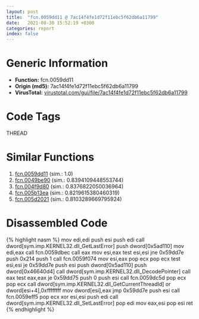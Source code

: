 ```yaml
---
layout: post
title:  "fcn.0059dd11 @ 7ac14f4fe1d72f11ebc5f62db6a11799"
date:   2021-08-30 15:52:19 +0300
categories: report
index: false
---
```


# Generic Information
- **Function:** fcn.0059dd11
- **Origin (md5):** 7ac14f4fe1d72f11ebc5f62db6a11799
- **VirusTotal:** [virustotal.com/gui/file/7ac14f4fe1d72f11ebc5f62db6a11799][virustotal_ref]

# Code Tags
<span class="tag" id="THREAD">THREAD</span>


# Similar Functions

1. [fcn.0059dd11][similar_1_ref] (sim.: 1.0)
2. [fcn.0049be90][similar_2_ref] (sim.: 0.8394109448553744)
3. [fcn.004f9d80][similar_3_ref] (sim.: 0.8376822050036964)
4. [fcn.005b13ea][similar_4_ref] (sim.: 0.8219615380460319)
5. [fcn.005d2021][similar_5_ref] (sim.: 0.8103289669795924)


# Disassembled Code

{% highlight nasm %}
mov edi,edi
push esi
push edi
call dword[sym.imp.KERNEL32.dll_GetLastError]
push dword[0x5ad110]
mov edi,eax
call fcn.0059dbec
call eax
mov esi,eax
test esi,esi
jne 0x59dd7e
push 0x214
push 1
call fcn.0059f074
mov esi,eax
pop ecx
pop ecx
test esi,esi
je 0x59dd7e
push esi
push dword[0x5ad110]
push dword[0x46640d4]
call dword[sym.imp.KERNEL32.dll_DecodePointer]
call eax
test eax,eax
je 0x59dd75
push 0
push esi
call fcn.0059dc5d
pop ecx
pop ecx
call dword[sym.imp.KERNEL32.dll_GetCurrentThreadId]
or dword[esi+4],0xffffffff
mov dword[esi],eax
jmp 0x59dd7e
push esi
call fcn.0059eff5
pop ecx
xor esi,esi
push edi
call dword[sym.imp.KERNEL32.dll_SetLastError]
pop edi
mov eax,esi
pop esi
ret 
{% endhighlight %}


[similar_1_ref]: /report/fcn.0059dd11@a19fdf17f648388c26b301d17cf9cf93
[similar_2_ref]: /report/fcn.0049be90@279a61b1e76da49531f1f16fd1102a2d
[similar_3_ref]: /report/fcn.004f9d80@1160595edb203a63cb2ca3ce2ff04f47
[similar_4_ref]: /report/fcn.005b13ea@b38ce64a273c3fc98fc78af14b8bdcc0
[similar_5_ref]: /report/fcn.005d2021@25e9459e6638a5d2a97f70a40a4c3086
[virustotal_ref]: https://www.virustotal.com/gui/file/7ac14f4fe1d72f11ebc5f62db6a11799